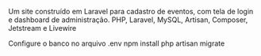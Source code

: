Um site construído em Laravel para cadastro de eventos, com tela de login e dashboard de administração. PHP, Laravel, MySQL, Artisan, Composer, Jetstream e Livewire

Configure o banco no arquivo .env
npm install
php artisan migrate